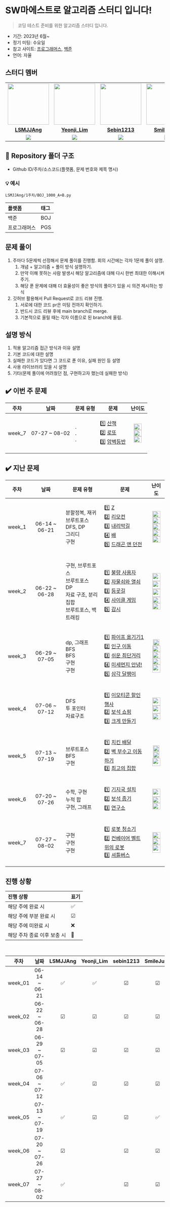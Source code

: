 # SW마에스트로 알고리즘 스터디 입니다!

> 코딩 테스트 준비를 위한 알고리즘 스터디 입니다.

- 기간: 2023년 6월~
- 정기 미팅: 수요일
- 참고 사이트: [프로그래머스](https://programmers.co.kr/learn/challenges), [백준](https://www.acmicpc.net/)
- 언어: 자율


## 스터디 멤버

<table>
 <tr>
    <td align="center"><a href="https://github.com/LSMJJAng"><img src="https://github.com/LSMJJAng/SW-Alogrithm-Study/assets/127660101/63643128-be90-410b-abc5-4dd285a761d5" width="130px;" alt=""></a></td>
    <td align="center"><a href="https://github.com/Yeonji-Lim"><img src="https://avatars.githubusercontent.com/Yeonji-Lim" width="130px;" alt=""></a></td>
    <td align="center"><a href="https://github.com/sebin1213"><img src="https://github.com/LSMJJAng/SW-Alogrithm-Study/assets/127660101/a9ac2122-4a2c-41d2-b891-95464c0ae7a7" width="130px;" alt=""></a></td>
    <td align="center"><a href="https://github.com/SmileJune"><img src="https://avatars.githubusercontent.com/SmileJune" width="130px;" alt=""></a></td>
    <td align="center"><a href="https://github.com/seongyunlee"><img src="https://avatars.githubusercontent.com/seongyunlee" width="130px;" alt=""></a></td>
  </tr>
  <tr>
    <td align="center"><a href="https://github.com/LSMJJAng"><b>LSMJJAng</b></a></td>
    <td align="center"><a href="https://github.com/Yeonji-Lim"><b>Yeonji_Lim</b></a></td>
    <td align="center"><a href="https://github.com/sebin1213"><b>Sebin1213</b></a></td>
    <td align="center"><a href="https://github.com/SmileJune"><b>SmileJune</b></a></td>
    <td align="center"><a href="https://github.com/seongyunlee"><b>Sungyunlee</b></a></td>
  </tr>
  <tr> 
    <td align="center"><img src="https://img.shields.io/badge/Python-3776AB?style=for-the-badge&logo=python&logoColor=white"></td>
    <td align="center"><img src="https://img.shields.io/badge/C++-00599C?style=for-the-badge&logo=cplusplus&logoColor=white"></td>
    <td align="center"><img src="https://img.shields.io/badge/Python-3776AB?style=for-the-badge&logo=python&logoColor=white"></td>
    <td align="center"><img src="https://img.shields.io/badge/Java-007396?style=for-the-badge&logo=java&logoColor=white"></td>
    <td align="center"><img src="https://img.shields.io/badge/Python-3776AB?style=for-the-badge&logo=python&logoColor=white"></td>
  </tr> 
</table>

## 📁 Repository 폴더 구조

- Github ID/주차/소스코드(플랫폼, 문제 번호와 제목 명시)

### 💡 예시

`LSMJJAng/1주차/BOJ_1000_A+B.py`

| 플랫폼    | 태그  |
|:-------|:----|
| 백준     | BOJ |
| 프로그래머스 | PGS |


## 문제 풀이

1. 주마다 5문제씩 선정해서 문제 풀이를 진행함. 회의 시간에는 각자 1문제 풀이 설명.
   1. 개념 + 알고리즘 + 풀이 방식 설명하기. 
   2. 만약 이해 못하는 사람 발생시 해당 알고리즘에 대해 다시 한번 최대한 이해시켜 주기.
   3. 해당 푼 문제에 대해 더 효율성이 좋은 방식의 풀이가 있을 시 의견 제시하는 방식
2. 깃허브 활용해서 Pull Request로 코드 리뷰 진행.
   1. 서로에 대한 코드 pr은 미팅 전까지 확인하기.
   2. 반드시 코드 리뷰 후에 main branch로 merge.
   3. 기본적으로 올릴 때는 각자 이름으로 된 branch에 올림.


## 설명 방식

1. 적용 알고리즘 접근 방식과 이유 설명 
2. 기본 코드에 대한 설명
3. 실패한 코드가 있다면 그 코드로 푼 이유, 실패 원인 등 설명
4. 사용 라이브러리 있을 시 설명
5. 기타(문제 풀이에 어려웠던 점, 구현하고자 했는데 실패한 방식)

## ✔️ 이번 주 문제

| 주차 | 날짜 | 문제 유형 | 문제 | 난이도 |
|:---:|:---:|:---:|:---:|:---:|
| week_7 | 07-27 ~ 08-02 | <p align=left> . <br> . <br> .| <p align=left> 1️⃣ [산책](https://www.acmicpc.net/problem/22868) <br> 2️⃣ [로또](https://www.acmicpc.net/problem/2758) <br> 3️⃣ [암벽등반](https://www.acmicpc.net/problem/2412) <br> | <img height="20px" width="25px" src="https://static.solved.ac/tier_small/13.svg"/> <br> <img height="20px" width="25px" src="https://static.solved.ac/tier_small/12.svg"/> <br> <img height="20px" width="25px" src="https://static.solved.ac/tier_small/12.svg"/>| <br><br> |


## ✔️ 지난 문제

| 주차 | 날짜 | 문제 유형 | 문제 | 난이도 |
|:---:|:---:|:---:|:---:|:---:|
| week_1 | 06-14 ~ 06-21 | <p align=left> 분할정복, 재귀 <br> 브루트포스 <br> DFS, DP <br> 그리디 <br> 구현  | <p align=left> 1️⃣ [Z](https://www.acmicpc.net/problem/1074) <br> 2️⃣ [리모컨](https://www.acmicpc.net/problem/1107) <br> 3️⃣ [내리막길](https://www.acmicpc.net/problem/1520) <br> 4️⃣ [배](https://www.acmicpc.net/problem/1092) <br> 5️⃣  [드래곤 앤 던전](https://www.acmicpc.net/problem/16434)</p> | <img height="20px" width="25px" src="https://static.solved.ac/tier_small/10.svg"/> <br> <img height="20px" width="25px" src="https://static.solved.ac/tier_small/11.svg"/> <br> <img height="20px" width="25px" src="https://static.solved.ac/tier_small/13.svg"/> <br> <img height="20px" width="25px" src="https://static.solved.ac/tier_small/11.svg"/> <br> <img height="20px" width="25px" src="https://static.solved.ac/tier_small/12.svg"/>| <br><br> |
| week_2 | 06-22 ~ 06-28 | <p align=left> 구현, 브루트포스 <br> 브루트포스 <br> DP <br> 자료 구조, 분리 집합 <br> 브루트포스, 백트래킹 | <p align=left> 1️⃣ [불량 사용자](https://school.programmers.co.kr/learn/courses/30/lessons/64064) <br> 2️⃣ [자물쇠와 열쇠](https://school.programmers.co.kr/learn/courses/30/lessons/60059) <br> 3️⃣ [등굣길](https://school.programmers.co.kr/learn/courses/30/lessons/42898) <br> 4️⃣ [사이클 게임](https://www.acmicpc.net/problem/20040) <br> 5️⃣  [감시](https://www.acmicpc.net/problem/15683)</p> | <img height="25px" width="25px" src="https://github.com/LSMJJAng/SWM-Alogrithm-Study/assets/127660101/b33da84c-3987-41b0-8ed9-cbe0a848c3f8"/> <br> <img height="25px" width="25px" src="https://github.com/LSMJJAng/SWM-Alogrithm-Study/assets/127660101/b33da84c-3987-41b0-8ed9-cbe0a848c3f8"/> <br> <img height="25px" width="25px" src="https://github.com/LSMJJAng/SWM-Alogrithm-Study/assets/127660101/b33da84c-3987-41b0-8ed9-cbe0a848c3f8"/> <br> <img height="20px" width="25px" src="https://static.solved.ac/tier_small/12.svg"/> <br> <img height="20px" width="25px" src="https://static.solved.ac/tier_small/12.svg"/>| <br><br> |
| week_3 | 06-29 ~ 07-05 | <p align=left> dp, 그래프 <br> BFS <br> BFS <br> 구현 <br> 구현 | <p align=left> 1️⃣ [파이프 옮기기1](https://www.acmicpc.net/problem/17070) <br> 2️⃣ [인구 이동](https://www.acmicpc.net/problem/16234) <br> 3️⃣ [쉬운 최단거리](https://www.acmicpc.net/problem/14940) <br> 4️⃣ [미세먼지 안녕!](https://www.acmicpc.net/problem/17144) <br> 5️⃣  [삼각 달팽이](https://school.programmers.co.kr/learn/courses/30/lessons/68645)</p> | <img height="20px" width="20px" src="https://static.solved.ac/tier_small/11.svg"/> <br> <img height="20px" width="25px" src="https://static.solved.ac/tier_small/11.svg"/> <br> <img height="20px" width="25px" src="https://static.solved.ac/tier_small/10.svg"/> <br> <img height="20px" width="25px" src="https://static.solved.ac/tier_small/12.svg"/> <br> <img height="25px" width="25px" src="https://github.com/LSMJJAng/SWM-Alogrithm-Study/assets/127660101/d9a4f729-6b09-46b1-919f-793ebd62fc81"/>| <br><br> |
| week_4 | 07-06 ~ 07-12 | <p align=left> DFS <br> 투 포인터 <br> 자료구조| <p align=left> 1️⃣ [이모티콘 할인행사](https://school.programmers.co.kr/learn/courses/30/lessons/150368) <br> 2️⃣ [보석 쇼핑](https://school.programmers.co.kr/learn/courses/30/lessons/67258) <br> 3️⃣ [크게 만들기](https://www.acmicpc.net/problem/2812) <br> | <img height="25px" width="25px" src="https://github.com/LSMJJAng/SWM-Alogrithm-Study/assets/127660101/d9a4f729-6b09-46b1-919f-793ebd62fc81"/> <br> <img height="25px" width="25px" src="https://github.com/LSMJJAng/SWM-Alogrithm-Study/assets/127660101/b33da84c-3987-41b0-8ed9-cbe0a848c3f8"/> <br> <img height="20px" width="25px" src="https://static.solved.ac/tier_small/13.svg"/>| <br><br> |
| week_5 | 07-13 ~ 07-19 | <p align=left> 브루트포스 <br> BFS <br> 구현| <p align=left> 1️⃣ [치킨 배달](https://www.acmicpc.net/problem/15686) <br> 2️⃣ [벽 부수고 이동하기](https://www.acmicpc.net/problem/2206) <br> 3️⃣ [최고의 집합](https://school.programmers.co.kr/learn/courses/30/lessons/12938) <br> | <img height="20px" width="20px" src="https://static.solved.ac/tier_small/11.svg"/> <br> <img height="20px" width="20px" src="https://static.solved.ac/tier_small/13.svg"/> <br> <img height="25px" width="25px" src="https://github.com/LSMJJAng/SWM-Alogrithm-Study/assets/127660101/b33da84c-3987-41b0-8ed9-cbe0a848c3f8"/>| <br><br> |
| week_6 | 07-20 ~ 07-26 | <p align=left> 수학, 구현 <br> 누적 합 <br> 구현, 그래프| <p align=left> 1️⃣ [기지국 설치](https://school.programmers.co.kr/learn/courses/30/lessons/12979) <br> 2️⃣ [보석 줍기](https://www.acmicpc.net/problem/2208) <br> 3️⃣ [연구소](https://www.acmicpc.net/problem/14502) <br> | <img height="25px" width="25px" src="https://github.com/LSMJJAng/SWM-Alogrithm-Study/assets/127660101/b33da84c-3987-41b0-8ed9-cbe0a848c3f8"/> <br> <img height="20px" width="25px" src="https://static.solved.ac/tier_small/14.svg"/> <br> <img height="20px" width="25px" src="https://static.solved.ac/tier_small/12.svg"/>| <br><br> |
| week_7 | 07-27 ~ 08-02 | <p align=left> 구현 <br> 구현 <br> 구현| <p align=left> 1️⃣ [로봇 청소기](https://www.acmicpc.net/problem/14503) <br> 2️⃣ [컨베이어 벨트 위의 로봇](https://www.acmicpc.net/problem/20055) <br> 3️⃣ [셔틀버스](https://school.programmers.co.kr/learn/courses/30/lessons/17678) <br> | <img height="20px" width="25px" src="https://static.solved.ac/tier_small/11.svg"/> <br> <img height="20px" width="25px" src="https://static.solved.ac/tier_small/11.svg"/> <br> <img height="25px" width="25px" src="https://github.com/LSMJJAng/SWM-Alogrithm-Study/assets/127660101/b33da84c-3987-41b0-8ed9-cbe0a848c3f8"/>| <br><br> |


## 진행 상황

| 진행 상황            | 표기  |
|:-----------------|:----|
| 해당 주에 완료 시       | ✅   |
| 해당 주에 부분 완료 시    | ☑  |
| 해당 주에 미완료 시      | ❌   |
| 해당 주차 종료 이후 보충 시 | 🔺  |

<br>

|   주차    |      날짜       | LSMJJAng | Yeonji_Lim | sebin1213 | SmileJune | Sungyun |
|:-------:|:-------------:|:-------:|:---------:|:--------:|:------------:|:-----------:|
| week_01 | 06-14 ~ 06-21 |   ✅   |     ✅     |    ☑   |    ☑     |     ✅     |
| week_02 | 06-22 ~ 06-28 |   ☑   |     ☑    |    ☑   |    ☑     |     ✅     |
| week_03 | 06-29 ~ 07-05 |   ☑   |     ☑     |    ☑   |    ☑     |     ✅     |
| week_04 | 07-06 ~ 07-12 |   ✅   |     ☑     |    ☑   |    ☑     |     ✅    |
| week_05 | 07-13 ~ 07-19 |   ✅   |     ☑     |    ☑   |   ✅     |     ✅    |
| week_06 | 07-20 ~ 07-26 |   ☑   |          |    ☑   |   ☑     |     ✅    |
| week_07 | 07-27 ~ 08-02 |   ✅   |          |    ☑   |   ☑     |     ✅    |
<br>
